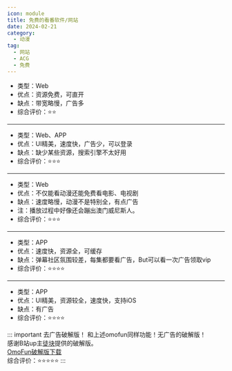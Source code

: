 ```yaml
---
icon: module
title: 免费的看番软件/网站
date: 2024-02-21
category:
  - 动漫
tag:
  - 网站
  - ACG
  - 免费
---
```


<VPCard
title="樱花动漫"
desc="专注动漫的门户网站"
logo="http://m.iyinghua.io/js/20180601/favicon.ico"
link="http://m.iyinghua.io/"
background="rgba(255, 182, 193, 0.2)"
/>      

- 类型：Web   
- 优点：资源免费，可直开  
- 缺点：带宽略慢，广告多  
- 综合评价：⭐⭐  

---

<VPCard
title="次元城动漫"
desc="充满对另一个世界的无尽幻想！"
logo="//npm.elemecdn.com/cycjs1@1.1.6/static/img/site.webp"
link="//www.cycdm01.top/"
background="rgba(192, 192, 192, 0.3)"
/>

- 类型：Web、APP     
- 优点：UI精美，速度快，广告少，可以登录     
- 缺点：缺少某些资源，搜索引擎不太好用   
- 综合评价：⭐⭐⭐

---

<VPCard
title="桃子影视"
desc="免费观看任何大剧"
logo="//taozi007.com/upload/mxcms/20240114-1/47e3899e3abe4c9007944811f7aaa5d9.jpg"
link="//taozi007.com/"
background="rgba(255, 182, 193, 0.2)"
/>

- 类型：Web   
- 优点：不仅能看动漫还能免费看电影、电视剧    
- 缺点：速度略慢，动漫不是特别全，有点广告  
- 注：播放过程中好像还会蹦出澳门威尼斯人。    
- 综合评价：⭐⭐⭐

---

<VPCard
title="囧次元"
desc="原樱花动漫APP"
logo="/logo/jocy.png"
link="//jocy.tv/"
background="rgba(128, 128, 128, 0.55)"
/>

- 类型：APP   
- 优点：速度快，资源全，可缓存   
- 缺点：弹幕社区氛围较差，每集都要看广告，But可以看一次广告领取vip   
- 综合评价：⭐⭐⭐⭐    

---

<VPCard
title="OmoFun"
desc="不知道哪个是原版了"
logo="//pic1.zhimg.com/80/v2-590986d0c3809b130e453b2907daaa9c_1440w.png"
link="//omoget.com/"
background="rgba(255, 182, 193, 0.2)"
/>

- 类型：APP
- 优点：UI精美，资源较全，速度快，支持iOS
- 缺点：有广告
- 综合评价：⭐⭐⭐⭐

::: important 去广告破解版！
和上述omofun同样功能！无广告的破解版！    
感谢B站up主[徒块](https://b23.tv/Bm0hsIy)提供的破解版。    
[OmoFun破解版下载](https://www.123pan.com/s/4vaiVv-SzxzH.html)  
综合评价：⭐⭐⭐⭐⭐
:::

